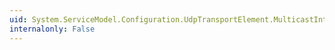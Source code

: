 ```yaml
---
uid: System.ServiceModel.Configuration.UdpTransportElement.MulticastInterfaceId
internalonly: False
---
```

